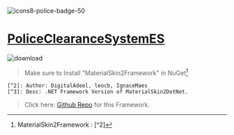 ![icons8-police-badge-50](https://github.com/prince0010/PoliceClearanceIssuanceSystemES/assets/97717613/0d602afe-b659-418e-bfce-c6a1a87b3017)


# [PoliceClearanceSystemES](https://github.com/prince0010/PoliceClearanceIssuanceSystemES.git)
![download](https://github.com/prince0010/PoliceClearanceIssuanceSystemES/assets/97717613/dcca9789-04cb-4077-8c5d-1f07c9a56518)
> Make sure to Install "MaterialSkin2Framework" in NuGet[^1]
> [^1]: MaterialSkin2Framework : [^2]
```
[^2]: Author: DigitalAdeel, leocb, IgnaceMaes
[^3]: Desc: .NET Framework Version of MaterialSkin2DotNet.

```
> Click here: [Github Repo](https://github.com/DigitalAdeel/MaterialSkin2Framework) for this Framework.


